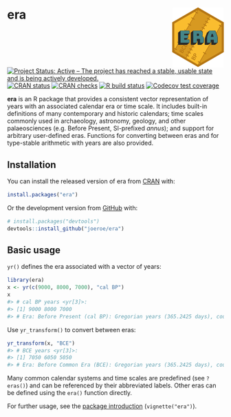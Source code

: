 
<!-- README.md is generated from README.Rmd. Please edit that file -->

# era <a href='https://era.joeroe.io'><img src='man/figures/logo.svg' align="right" height="139" /></a>

<!-- badges: start -->

[![Project Status: Active – The project has reached a stable, usable
state and is being actively
developed.](https://www.repostatus.org/badges/latest/active.svg)](https://www.repostatus.org/#active)
[![CRAN
status](https://www.r-pkg.org/badges/version/era)](https://CRAN.R-project.org/package=era)
[![CRAN
checks](https://cranchecks.info/badges/worst/era)](https://cranchecks.info/pkgs/era)
[![R build
status](https://github.com/joeroe/era/workflows/R-CMD-check/badge.svg)](https://github.com/joeroe/era/actions)
[![Codecov test
coverage](https://codecov.io/gh/joeroe/era/branch/master/graph/badge.svg)](https://codecov.io/gh/joeroe/era?branch=master)
<!-- badges: end -->

**era** is an R package that provides a consistent vector representation
of years with an associated calendar era or time scale. It includes
built-in definitions of many contemporary and historic calendars; time
scales commonly used in archaeology, astronomy, geology, and other
palaeosciences (e.g. Before Present, SI-prefixed *annus*); and support
for arbitrary user-defined eras. Functions for converting between eras
and for type-stable arithmetic with years are also provided.

## Installation

You can install the released version of era from
[CRAN](https://CRAN.R-project.org) with:

``` r
install.packages("era")
```

Or the development version from [GitHub](https://github.com/) with:

``` r
# install.packages("devtools")
devtools::install_github("joeroe/era")
```

## Basic usage

`yr()` defines the era associated with a vector of years:

``` r
library(era)
x <- yr(c(9000, 8000, 7000), "cal BP")
x
#> # cal BP years <yr[3]>:
#> [1] 9000 8000 7000
#> # Era: Before Present (cal BP): Gregorian years (365.2425 days), counted backwards from 1950
```

Use `yr_transform()` to convert between eras:

``` r
yr_transform(x, "BCE")
#> # BCE years <yr[3]>:
#> [1] 7050 6050 5050
#> # Era: Before Common Era (BCE): Gregorian years (365.2425 days), counted backwards from 0
```

Many common calendar systems and time scales are predefined (see
`?eras()`) and can be referenced by their abbreviated labels. Other eras
can be defined using the `era()` function directly.

For further usage, see the [package
introduction](https://era.joeroe.io/articles/era.html)
(`vignette("era")`).
